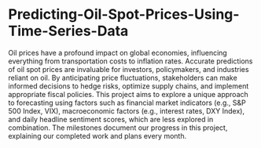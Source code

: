 # Predicting-Oil-Spot-Prices-Using-Time-Series-Data

Oil prices have a profound impact on global economies, influencing everything from
transportation costs to inflation rates. Accurate predictions of oil spot prices are
invaluable for investors, policymakers, and industries reliant on oil. By anticipating price fluctuations, stakeholders can make informed decisions to hedge risks, optimize supply chains, and implement appropriate fiscal policies. This project aims to explore a unique approach to forecasting using factors such as financial market indicators (e.g., S&P 500 Index, VIX), macroeconomic factors (e.g., interest rates, DXY Index), and daily headline sentiment scores, which are less explored in combination. The milestones document our progress in this project, explaining our completed work and plans every month.

   
